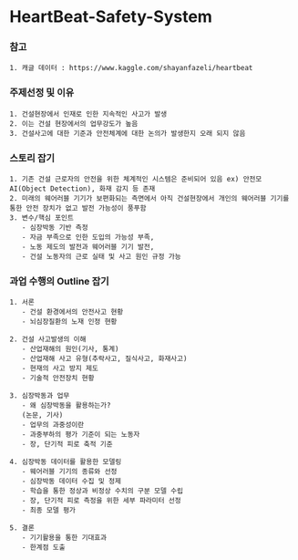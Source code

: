 # HeartBeat-Safety-System

### 참고
    1. 캐글 데이터 : https://www.kaggle.com/shayanfazeli/heartbeat

### 주제선정 및 이유
    1. 건설현장에서 인재로 인한 지속적인 사고가 발생
    2. 이는 건설 현장에서의 업무강도가 높음
    3. 건설사고에 대한 기준과 안전체계에 대한 논의가 발생한지 오래 되지 않음

### 스토리 잡기
    1. 기존 건설 근로자의 안전을 위한 체계적인 시스템은 준비되어 있음 ex) 안전모 AI(Object Detection), 화재 감지 등 존재
    2. 미래의 웨어러블 기기가 보편화되는 측면에서 아직 건설현장에서 개인의 웨어러블 기기를 통한 안전 장치가 없고 발전 가능성이 풍푸함
    3. 변수/핵심 포인트
       - 심장박동 기반 측정
       - 자금 부족으로 인한 도입의 가능성 부족, 
       - 노동 제도의 발전과 웨어러블 기기 발전, 
       - 건설 노동자의 근로 실태 및 사고 원인 규정 가능
    
### 과업 수행의 Outline 잡기
    1. 서론
       - 건설 환경에서의 안전사고 현황
       - 뇌심장질환의 노재 인정 현황
    
    2. 건설 사고발생의 이해
       - 산업재해의 원인(기사, 통계)
       - 산업재해 사고 유형(추락사고, 질식사고, 화재사고)
       - 현재의 사고 방지 제도
       - 기술적 안전장치 현황
    
    3. 심장박동과 업무
       - 왜 심장박동을 활용하는가?
       (논문, 기사)
       - 업무의 과중성이란
       - 과중부하의 평가 기준이 되는 노동자
       - 장, 단기적 피로 축적 기준

    4. 심장박동 데이터를 활용한 모델링
       - 웨어러블 기기의 종류와 선정
       - 심장박동 데이터 수집 및 정제
       - 학습을 통한 정상과 비정상 수치의 구분 모델 수립
       - 장, 단기적 피로 측정을 위한 세부 파라미터 선정
       - 최종 모델 평가
    
    5. 결론
       - 기기활용을 통한 기대효과
       - 한계점 도출
